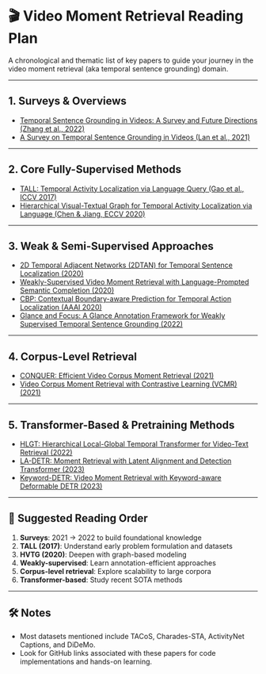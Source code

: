 # 🎬 Video Moment Retrieval Reading Plan

A chronological and thematic list of key papers to guide your journey in the video moment retrieval (aka temporal sentence grounding) domain.

---

## 1. Surveys & Overviews

- [Temporal Sentence Grounding in Videos: A Survey and Future Directions (Zhang et al., 2022)](https://arxiv.org/abs/2201.08858)
- [A Survey on Temporal Sentence Grounding in Videos (Lan et al., 2021)](https://arxiv.org/abs/2106.11664)

---

## 2. Core Fully-Supervised Methods

- [TALL: Temporal Activity Localization via Language Query (Gao et al., ICCV 2017)](https://openaccess.thecvf.com/content_iccv_2017/html/Gao_TALL_Temporal_Activity_ICCV_2017_paper.html)
- [Hierarchical Visual-Textual Graph for Temporal Activity Localization via Language (Chen & Jiang, ECCV 2020)](https://www.ecva.net/papers/eccv_2020/papers_ECCV/papers/123460190.pdf)

---

## 3. Weak & Semi-Supervised Approaches

- [2D Temporal Adjacent Networks (2DTAN) for Temporal Sentence Localization (2020)](https://arxiv.org/abs/2001.06880)
- [Weakly-Supervised Video Moment Retrieval with Language-Prompted Semantic Completion (2020)](https://arxiv.org/abs/2002.03765)
- [CBP: Contextual Boundary-aware Prediction for Temporal Action Localization (AAAI 2020)](https://ojs.aaai.org/index.php/AAAI/article/view/6813)
- [Glance and Focus: A Glance Annotation Framework for Weakly Supervised Temporal Sentence Grounding (2022)](https://arxiv.org/abs/2201.07378)

---

## 4. Corpus-Level Retrieval

- [CONQUER: Efficient Video Corpus Moment Retrieval (2021)](https://dl.acm.org/doi/10.1145/3474085.3475512)
- [Video Corpus Moment Retrieval with Contrastive Learning (VCMR) (2021)](https://arxiv.org/abs/2101.00542)

---

## 5. Transformer-Based & Pretraining Methods

- [HLGT: Hierarchical Local-Global Temporal Transformer for Video-Text Retrieval (2022)](https://arxiv.org/abs/2201.05991)
- [LA-DETR: Moment Retrieval with Latent Alignment and Detection Transformer (2023)](https://arxiv.org/abs/2305.00280)
- [Keyword-DETR: Video Moment Retrieval with Keyword-aware Deformable DETR (2023)](https://arxiv.org/abs/2303.14171)

---

## 📖 Suggested Reading Order

1. **Surveys**: 2021 → 2022 to build foundational knowledge
2. **TALL (2017)**: Understand early problem formulation and datasets
3. **HVTG (2020)**: Deepen with graph-based modeling
4. **Weakly-supervised**: Learn annotation-efficient approaches
5. **Corpus-level retrieval**: Explore scalability to large corpora
6. **Transformer-based**: Study recent SOTA methods

---

## 🛠️ Notes

- Most datasets mentioned include TACoS, Charades-STA, ActivityNet Captions, and DiDeMo.
- Look for GitHub links associated with these papers for code implementations and hands-on learning.

